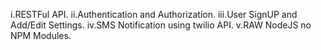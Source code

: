 i.RESTFul API.
ii.Authentication and Authorization.
iii.User SignUP and Add/Edit Settings.
iv.SMS Notification using twilio API.
v.RAW NodeJS no NPM Modules.
